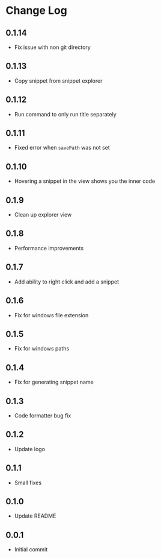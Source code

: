 # Change Log

## 0.1.14

- Fix issue with non git directory

## 0.1.13

- Copy snippet from snippet explorer

## 0.1.12

- Run command to only run title separately

## 0.1.11

- Fixed error when `savePath` was not set

## 0.1.10

- Hovering a snippet in the view shows you the inner code

## 0.1.9

- Clean up explorer view

## 0.1.8

- Performance improvements

## 0.1.7

- Add ability to right click and add a snippet

## 0.1.6

- Fix for windows file extension

## 0.1.5

- Fix for windows paths

## 0.1.4

- Fix for generating snippet name

## 0.1.3

- Code formatter bug fix

## 0.1.2

- Update logo

## 0.1.1

- Small fixes

## 0.1.0

- Update README

## 0.0.1

- Initial commit

